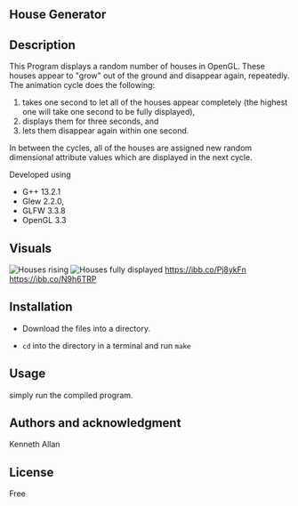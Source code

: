 ## House Generator

## Description


This Program displays a random number of houses in OpenGL.
These houses appear to "grow" out of the ground and disappear again, repeatedly.
The animation cycle does the following:

1. takes one second to let all of the houses appear completely (the highest one will take one second to be fully displayed),
2. displays them for three seconds, and 
3. lets them disappear again within one second.

In between the cycles, all of the houses are assigned new random dimensional attribute values which are displayed in the next cycle.

Developed using 
- G++ 13.2.1
- Glew 2.2.0,
- GLFW 3.3.8
- OpenGL 3.3

## Visuals
![Houses rising](https://i.ibb.co/JtPTZm4/2023-11-06-162948-1920x1080-scrot.png)
![Houses fully displayed](https://i.ibb.co/HtvDhZs/2023-11-06-162949-1920x1080-scrot.png)
https://ibb.co/Pj8ykFn
https://ibb.co/N9h6TRP

## Installation
- Download the files into a directory.

- `cd` into the directory in a terminal and run `make`

## Usage
simply run the compiled program.

## Authors and acknowledgment
Kenneth Allan

## License
Free
